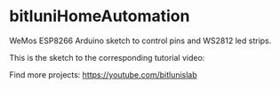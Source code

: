 # bitluniHomeAutomation
WeMos ESP8266 Arduino sketch to control pins and WS2812 led strips.

This is the sketch to the corresponding tutorial video:
<link here>



Find more projects:
https://youtube.com/bitlunislab